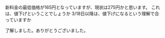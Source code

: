 
新料金の最低価格が165円となっていますが、現状は275円かと思います。
これは、値下げということでしょうか
3/18日以降は、値下げになるという理解で合っていますか

了解しました。ありがとうございました。